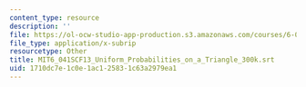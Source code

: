 ```yaml
---
content_type: resource
description: ''
file: https://ol-ocw-studio-app-production.s3.amazonaws.com/courses/6-041sc-probabilistic-systems-analysis-and-applied-probability-fall-2013/1710dc7e1c0e1ac125831c63a2979ea1_MIT6_041SCF13_Uniform_Probabilities_on_a_Triangle_300k.srt
file_type: application/x-subrip
resourcetype: Other
title: MIT6_041SCF13_Uniform_Probabilities_on_a_Triangle_300k.srt
uid: 1710dc7e-1c0e-1ac1-2583-1c63a2979ea1
---
```

